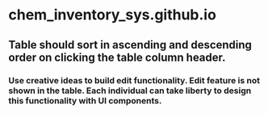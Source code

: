 # chem_inventory_sys.github.io

## Table should sort in ascending and descending order on clicking the table column header.


### Use creative ideas to build edit functionality. Edit feature is not shown in the table. Each individual can take liberty to design this functionality with UI components.